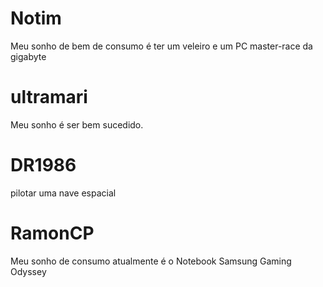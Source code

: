 
# Notim
Meu sonho de bem de consumo é ter um veleiro e um PC master-race da gigabyte


# ultramari
Meu sonho é ser bem sucedido.

# DR1986  
pilotar uma nave espacial

# RamonCP
Meu sonho de consumo atualmente é o Notebook Samsung Gaming Odyssey
